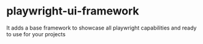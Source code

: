 # playwright-ui-framework
It adds a base framework to showcase all playwright capabilities and ready to use for your projects
